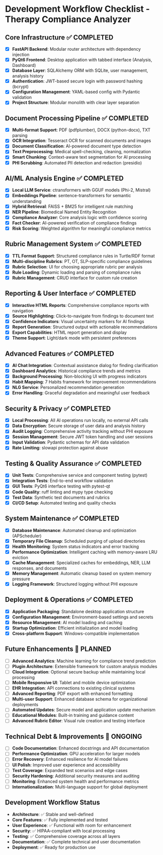 # Development Workflow Checklist - Therapy Compliance Analyzer

## Core Infrastructure ✅ COMPLETED
- [X] **FastAPI Backend**: Modular router architecture with dependency injection
- [X] **PyQt6 Frontend**: Desktop application with tabbed interface (Analysis, Dashboard)
- [X] **Database Layer**: SQLAlchemy ORM with SQLite, user management, analysis history
- [X] **Authentication**: JWT-based secure login with password hashing (bcrypt)
- [X] **Configuration Management**: YAML-based config with Pydantic validation
- [X] **Project Structure**: Modular monolith with clear layer separation

## Document Processing Pipeline ✅ COMPLETED
- [X] **Multi-format Support**: PDF (pdfplumber), DOCX (python-docx), TXT parsing
- [X] **OCR Integration**: Tesseract OCR for scanned documents and images
- [X] **Document Classification**: AI-powered document type detection
- [X] **Text Preprocessing**: Medical spell-checking, cleaning, normalization
- [X] **Smart Chunking**: Context-aware text segmentation for AI processing
- [X] **PHI Scrubbing**: Automated PII detection and redaction (presidio)

## AI/ML Analysis Engine ✅ COMPLETED
- [X] **Local LLM Service**: ctransformers with GGUF models (Phi-2, Mistral)
- [X] **Embeddings Pipeline**: sentence-transformers for semantic understanding
- [X] **Hybrid Retrieval**: FAISS + BM25 for intelligent rule matching
- [X] **NER Pipeline**: Biomedical Named Entity Recognition
- [X] **Compliance Analyzer**: Core analysis logic with confidence scoring
- [X] **Fact Checker**: AI-powered verification of compliance findings
- [X] **Risk Scoring**: Weighted algorithm for meaningful compliance metrics

## Rubric Management System ✅ COMPLETED
- [X] **TTL Format Support**: Structured compliance rules in Turtle/RDF format
- [X] **Multi-discipline Rubrics**: PT, OT, SLP-specific compliance guidelines
- [X] **Rubric Selection**: UI for choosing appropriate rubric per analysis
- [X] **Rule Loading**: Dynamic loading and parsing of compliance rules
- [X] **Rubric Management**: CRUD interface for custom rule creation

## Reporting & User Interface ✅ COMPLETED
- [X] **Interactive HTML Reports**: Comprehensive compliance reports with navigation
- [X] **Source Highlighting**: Click-to-navigate from findings to document text
- [X] **Confidence Indicators**: Visual uncertainty markers for AI findings
- [X] **Report Generation**: Structured output with actionable recommendations
- [X] **Export Capabilities**: HTML report generation and display
- [X] **Theme Support**: Light/dark mode with persistent preferences

## Advanced Features ✅ COMPLETED
- [X] **AI Chat Integration**: Contextual assistance dialog for finding clarification
- [X] **Dashboard Analytics**: Historical compliance trends and metrics
- [X] **Background Processing**: Non-blocking UI with progress indicators
- [X] **Habit Mapping**: 7 Habits framework for improvement recommendations
- [X] **NLG Service**: Personalized recommendation generation
- [X] **Error Handling**: Graceful degradation and meaningful user feedback

## Security & Privacy ✅ COMPLETED
- [X] **Local Processing**: All AI operations run locally, no external API calls
- [X] **Data Encryption**: Secure storage of user data and analysis history
- [X] **Audit Logging**: Comprehensive activity tracking without PHI exposure
- [X] **Session Management**: Secure JWT token handling and user sessions
- [X] **Input Validation**: Pydantic schemas for API data validation
- [X] **Rate Limiting**: slowapi protection against abuse

## Testing & Quality Assurance ✅ COMPLETED
- [X] **Unit Tests**: Comprehensive service and component testing (pytest)
- [X] **Integration Tests**: End-to-end workflow validation
- [X] **GUI Tests**: PyQt6 interface testing with pytest-qt
- [X] **Code Quality**: ruff linting and mypy type checking
- [X] **Test Data**: Synthetic test documents and rubrics
- [X] **CI/CD Setup**: Automated testing and quality checks

## System Maintenance ✅ COMPLETED
- [X] **Database Maintenance**: Automated cleanup and optimization (APScheduler)
- [X] **Temporary File Cleanup**: Scheduled purging of upload directories
- [X] **Health Monitoring**: System status indicators and error tracking
- [X] **Performance Optimization**: Intelligent caching with memory-aware LRU eviction
- [X] **Cache Management**: Specialized caches for embeddings, NER, LLM responses, and documents
- [X] **Memory Management**: Automatic cleanup based on system memory pressure
- [X] **Logging Framework**: Structured logging without PHI exposure

## Deployment & Operations ✅ COMPLETED
- [X] **Application Packaging**: Standalone desktop application structure
- [X] **Configuration Management**: Environment-based settings and secrets
- [X] **Resource Management**: AI model loading and caching
- [X] **Startup Optimization**: Efficient initialization and model loading
- [X] **Cross-platform Support**: Windows-compatible implementation

## Future Enhancements 🔄 PLANNED
- [ ] **Advanced Analytics**: Machine learning for compliance trend prediction
- [ ] **Plugin Architecture**: Extensible framework for custom analysis modules
- [ ] **Cloud Integration**: Optional secure backup while maintaining local processing
- [ ] **Mobile Responsive UI**: Tablet and mobile device optimization
- [ ] **EHR Integration**: API connections to existing clinical systems
- [ ] **Advanced Reporting**: PDF export with enhanced formatting
- [ ] **Multi-user Support**: Enhanced database schema for organizational deployments
- [ ] **Automated Updates**: Secure model and application update mechanism
- [ ] **Educational Modules**: Built-in training and guidance content
- [ ] **Advanced Rubric Editor**: Visual rule creation and testing interface

## Technical Debt & Improvements 🔧 ONGOING
- [ ] **Code Documentation**: Enhanced docstrings and API documentation
- [ ] **Performance Optimization**: GPU acceleration for larger models
- [ ] **Error Recovery**: Enhanced resilience for AI model failures
- [ ] **UI Polish**: Improved user experience and accessibility
- [ ] **Test Coverage**: Expanded test scenarios and edge cases
- [ ] **Security Hardening**: Additional security measures and auditing
- [ ] **Monitoring**: Enhanced system health and performance metrics
- [ ] **Internationalization**: Multi-language support for global deployment

## Development Workflow Status
- **Architecture**: ✅ Stable and well-defined
- **Core Features**: ✅ Fully implemented and tested
- **User Experience**: ✅ Functional with room for enhancement
- **Security**: ✅ HIPAA-compliant with local processing
- **Testing**: ✅ Comprehensive coverage across all layers
- **Documentation**: ✅ Complete technical and user documentation
- **Deployment**: ✅ Ready for production use
